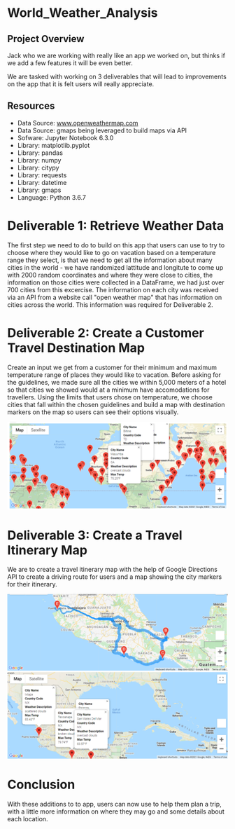 # World_Weather_Analysis

## Project Overview
Jack who we are working with really like an app we worked on, but thinks if we add a few features it will be even better.

We are tasked with working on 3 deliverables that will lead to improvements on the app that it is felt users will really appreciate.

## Resources
- Data Source: www.openweathermap.com
- Data Source: gmaps being leveraged to build maps via API
- Sofware: Jupyter Notebook 6.3.0
- Library: matplotlib.pyplot
- Library: pandas
- Library: numpy
- Library: citypy
- Library: requests
- Library: datetime
- Library: gmaps
- Language: Python 3.6.7

# Deliverable 1: Retrieve Weather Data
The first step we need to do to build on this app that users can use to try to choose where they would like to go on vacation based on a temperature range they select, is that we need to get all the information about many cities in the world - we have randomized lattitude and longitute to come up with 2000 random coordinates and where they were close to cities, the information on those cities were collected in a DataFrame, we had just over 700 cities from this excercise.  The information on each city was received via an API from a website call "open weather map" that has information on cities across the world.  This information was required for Deliverable 2.


# Deliverable 2: Create a Customer Travel Destination Map
Create an input we get from a customer for their minimum and maximum temperature range of places they would like to vacation. Before asking for the guidelines, we made sure all the cities we within 5,000 meters of a hotel so that cities we showed would at a minimum have accomodations for travellers. Using the limits that users chose on temperature, we choose cities that fall within the chosen guidelines and build a map with destination markers on the map so users can see their options visually.

![Table_for_Map_with_Markers](https://github.com/tessiertodd/World_Weather_Analysis/blob/main/Vacation_Search/WeatherPy_vacation_map.png)


# Deliverable 3: Create a Travel Itinerary Map
We are to create a travel itinerary map with the help of Google Directions API to create a driving route for users and a map showing the city markers for their itinerary.

![Table_for_Travel_Directions_Itinerary](https://github.com/tessiertodd/World_Weather_Analysis/blob/main/Vacation_Itinerary/WeatherPy_travel_map.png)
![Table_with_markers_for_itinerary](https://github.com/tessiertodd/World_Weather_Analysis/blob/main/Vacation_Itinerary/WeatherPy_travel_map_markers.png)

# Conclusion
With these additions to to app, users can now use to help them plan a trip, with a little more information on where they may go and some details about each location.

